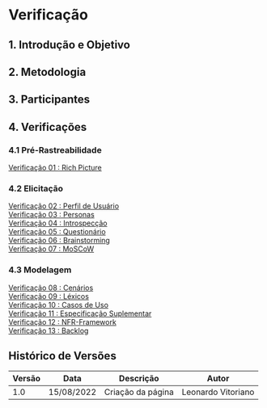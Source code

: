 # Verificação

## 1. Introdução e Objetivo

## 2. Metodologia

## 3. Participantes

## 4. Verificações

### 4.1 Pré-Rastreabilidade

[Verificação 01 : Rich Picture](analise/verificacoes/verif_richPicture.md)<br>

### 4.2 Elicitação

[Verificação 02 : Perfil de Usuário](analise/verificacoes/)<br>
[Verificação 03 : Personas](analise/verificacoes/verificacao_personas.md)<br>
[Verificação 04 : Introspecção](analise/verificacoes/)<br>
[Verificação 05 : Questionário](analise/verificacoes/)<br>
[Verificação 06 : Brainstorming](analise/verificacoes/verificacao_brainstorming.md)<br>
[Verificação 07 : MoSCoW](analise/verificacoes/)<br>

### 4.3 Modelagem

[Verificação 08 : Cenários](analise/verificacoes/verif_cenarios.md)<br>
[Verificação 09 : Léxicos](analise/verificacoes/verificacao_lexicos)<br>
[Verificação 10 : Casos de Uso](analise/verificacoes/verif_casosUso.md)<br>
[Verificação 11 : Especificação Suplementar](analise/verificacoes/)<br>
[Verificação 12 : NFR-Framework](analise/verificacoes/)<br>
[Verificação 13 : Backlog](analise/verificacoes/verificacao_backlog.md)<br>

## Histórico de Versões

| Versão | Data       | Descrição         | Autor              |
| ------ | ---------- | ----------------- | ------------------ |
| 1.0    | 15/08/2022 | Criação da página | Leonardo Vitoriano |
